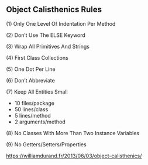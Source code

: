 
## Object Calisthenics Rules

(1) Only One Level Of Indentation Per Method

(2) Don’t Use The ELSE Keyword

(3) Wrap All Primitives And Strings

(4) First Class Collections

(5) One Dot Per Line

(6) Don’t Abbreviate

(7) Keep All Entities Small
* 10 files/package
* 50 lines/class
* 5 lines/method
* 2 arguments/method

(8) No Classes With More Than Two Instance Variables

(9) No Getters/Setters/Properties

https://williamdurand.fr/2013/06/03/object-calisthenics/
